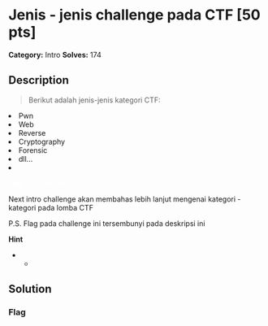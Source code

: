 # Jenis - jenis challenge pada CTF [50 pts]

**Category:** Intro
**Solves:** 174

## Description
>Berikut adalah jenis-jenis kategori CTF:
<li>Pwn</li>
<li>Web</li>
<li>Reverse</li>
<li>Cryptography</li>
<li>Forensic</li>
<li>dll...</li>
<li><p style="color:white">Flag: PlaygroundCTF{j3ni5_j3n1s_cTf}</p></li>

Next intro challenge akan membahas lebih lanjut mengenai kategori - kategori pada lomba CTF

P.S. Flag pada challenge ini tersembunyi pada deskripsi ini

**Hint**
* -

## Solution

### Flag

